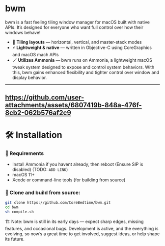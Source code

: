 # **bwm** 
bwm is a fast feeling tiling window manager for macOS built with native APIs. It’s designed for everyone who want full control over how their windows behave!

- 🔲 **Tiling layouts** — horizontal, vertical, and master-stack modes
- ⚡ **Lightweight & native** — written in Objective-C using CoreGraphics and macOS mach APIs
- 🪄 **Utilizes Ammonia** — bwm runs on Ammonia, a lightweight macOS tweak system designed to expose and control system behaviors. With this, bwm gains enhanced flexibility and tighter control over window and display behavior.


----
https://github.com/user-attachments/assets/6807419b-848a-476f-8cb2-062b576af2c9
----


# 🛠 Installation

### 🔧 Requirements
- Install Ammonia if you havent already, then reboot (Ensure SIP is disabled) (TODO: `ADD LINK`)
- macOS 11+
- Xcode or command-line tools (for building from source)

### 🔧 Clone and build from source:

```bash
git clone https://github.com/CoreBedtime/bwm.git
cd bwm
sh compile.sh
```

🏗️ Note: bwm is still in its early days — expect sharp edges, missing features, and occasional bugs. Development is active, and the everything is evolving, so now’s a great time to get involved, suggest ideas, or help shape its future.
